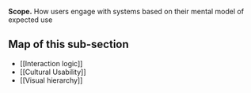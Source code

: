 **Scope.** How users engage with systems based on their mental model of expected use

## Map of this sub-section
- [[Interaction  logic]]
- [[Cultural Usability]]
- [[Visual hierarchy]]